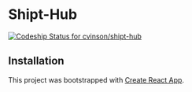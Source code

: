 # Shipt-Hub
[ ![Codeship Status for cvinson/shipt-hub](https://app.codeship.com/projects/a48b9860-973b-0135-56c4-2eb664dc4ffc/status?branch=master)](https://app.codeship.com/projects/251828)

## Installation

This project was bootstrapped with [Create React App](https://github.com/facebookincubator/create-react-app).

